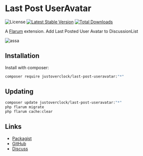 # Last Post UserAvatar

![License](https://img.shields.io/badge/license-MIT-blue.svg) [![Latest Stable Version](https://img.shields.io/packagist/v/justoverclock/last-post-useravatar.svg)](https://packagist.org/packages/justoverclock/last-post-useravatar) [![Total Downloads](https://img.shields.io/packagist/dt/justoverclock/last-post-useravatar.svg)](https://packagist.org/packages/justoverclock/last-post-useravatar)

A [Flarum](http://flarum.org) extension. Add Last Posted User Avatar to DiscussionList

![assa](https://user-images.githubusercontent.com/79002016/147469581-b3b2dc93-2142-4c29-aa0b-4474cc1ed808.png)

## Installation

Install with composer:

```sh
composer require justoverclock/last-post-useravatar:"*"
```

## Updating

```sh
composer update justoverclock/last-post-useravatar:"*"
php flarum migrate
php flarum cache:clear
```

## Links

- [Packagist](https://packagist.org/packages/justoverclock/last-post-useravatar)
- [GitHub](https://github.com/justoverclock/last-post-useravatar)
- [Discuss](https://discuss.flarum.org/d/PUT_DISCUSS_SLUG_HERE)
